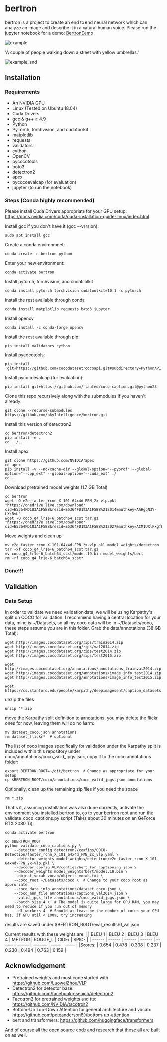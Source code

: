# bertron

bertron is a project to create an end to end neural network which can analyze an image and describe it in a natural human voice. Please run the jupyter notebook for a demo: [BertronDemo](BertronDemo.ipynb)

![example](test_output/detector_output.png)

'A couple of people walking down a street with yellow umbrellas.'

![example_snd](test_output/mel1.png)

## Installation

### Requirements
- An NVIDIA GPU
- Linux (Tested on Ubuntu 18.04)
- Cuda Drivers
- gcc & g++ ≥ 4.9
- Python
- PyTorch, torchvision, and cudatoolkit
- matplotlib
- requests
- validators
- cython
- OpenCV
- pycocotools
- boto3
- detectron2
- apex
- pycocoevalcap (for evaluation)
- jupyter (to run the notebook)

### Steps (Conda highly recommended)

Please install Cuda Drivers appropriate for your GPU setup: https://docs.nvidia.com/cuda/cuda-installation-guide-linux/index.html

Install gcc if you don't have it (gcc --version):
```
sudo apt install gcc
```

Create a conda environmnet:
```
conda create -n bertron python
```

Enter your new environment:
```
conda activate bertron
```

Install pytorch, torchvision, and cudatoolkit
```
conda install pytorch torchvision cudatoolkit=10.1 -c pytorch
```

Install the rest available through conda:
```
conda install matplotlib requests boto3 jupyter
```

Install opencv
```
conda install -c conda-forge opencv
```

Install the rest available through pip:
```
pip install validators cython
```

Install pycocotools:
```
pip install 'git+https://github.com/cocodataset/cocoapi.git#subdirectory=PythonAPI'
```

Install pycocoevalcap (for evaluation):
```
pip install git+https://github.com/flauted/coco-caption.git@python23
```

Clone this repo recursively along with the submodules if you haven't already:
```
git clone --recurse-submodules https://github.com/pkyIntelligence/bertron.git
```

Install this version of detectron2
```
cd bertron/detectron2
pip install -e .
cd ../..
```

Install apex
```
git clone https://github.com/NVIDIA/apex
cd apex
pip install -v --no-cache-dir --global-option="--pyprof" --global-option="--cpp_ext" --global-option="--cuda_ext" ./
cd ..
```

Download pretrained model weights (1.7 GB Total)
```
cd bertron
wget -O e2e_faster_rcnn_X-101-64x4d-FPN_2x-vlp.pkl "https://onedrive.live.com/download?cid=E5364FD183A1F5BB&resid=E5364FD183A1F5BB%212014&authkey=AAHgqN3Y-LXcBvU"
wget -O coco_g4_lr1e-6_batch64_scst.tar.gz "https://onedrive.live.com/download?cid=E5364FD183A1F5BB&resid=E5364FD183A1F5BB%212027&authkey=ACM1UXlFxgfWyt0"
```

Move weights and clean up
```
mv e2e_faster_rcnn_X-101-64x4d-FPN_2x-vlp.pkl model_weights/detectron
tar -xf coco_g4_lr1e-6_batch64_scst.tar.gz
mv coco_g4_lr1e-6_batch64_scst/model.19.bin model_weights/bert
rm -rf coco_g4_lr1e-6_batch64_scst*
```

### Done!!!

## Validation

### Data Setup

In order to validate we need validation data, we will be using Karpathy's split on COCO for validation.
I recommend having a central location for your data, mine is ~/Datasets, so all my coco data will be in ~/Datasets/coco, these steps assume you are in this folder.
Grab the data/annotations (38 GB Total):
```
wget http://images.cocodataset.org/zips/train2014.zip
wget http://images.cocodataset.org/zips/val2014.zip
wget http://images.cocodataset.org/zips/test2014.zip
wget http://images.cocodataset.org/zips/test2015.zip

wget http://images.cocodataset.org/annotations/annotations_trainval2014.zip
wget http://images.cocodataset.org/annotations/image_info_test2014.zip
wget http://images.cocodataset.org/annotations/image_info_test2015.zip

wget https://cs.stanford.edu/people/karpathy/deepimagesent/caption_datasets.zip
```

unzip the files
```
unzip '*.zip'
```

move the Karpathy split definition to annotations, you may delete the flickr ones for now, leaving them will do no harm:
```
mv dataset_coco.json annotations
rm dataset_flickr*  # optional
```

The list of coco images specifically for validation under the Karpathy split is included within this repository under coco/annotations/coco_valid_jpgs.json, copy it to the coco annotations folder:
```
export BERTRON_ROOT=~/git/bertron  # Change as appropriate for your setup
cp $BERTRON_ROOT/coco/annotations/coco_valid_jpgs.json annotations
```

Optionally, clean up the remaining zip files if you need the space
```
rm *.zip
```

That's it, assuming installation was also done correctly, activate the environment you installed bertron to, go to your bertron root and run the validate_coco_captions.py script (Takes about 30 minutes on an GeForce RTX 2080 Ti):
```
conda activate bertron

cd $BERTRON_ROOT
python validate_coco_captions.py \
    --detector_config detectron2/configs/COCO-Detection/faster_rcnn_X_101_64x4d_FPN_2x_vlp.yaml \
    --detector_weights model_weights/detectron/e2e_faster_rcnn_X-101-64x4d-FPN_2x-vlp.pkl \
    --decoder_config VLP/configs/bert_for_captioning.json \
    --decoder_weights model_weights/bert/model.19.bin \
    --object_vocab vocab/objects_vocab.txt \
    --coco_root ~/Datasets/coco \  # Change to your coco root as approriate
    --coco_data_info annotations/dataset_coco.json \
    --coco_ann_file annotations/captions_val2014.json \
    --valid_jpgs_file annotations/coco_valid_jpgs.json \
    --batch_size 4 \  # The model is quite large for GPU RAM, you may need to reduce if you run out of memory
    --dl_workers 4  # Should at least be the number of cores your CPU has, if GPU util < 100%, try increasing
```

results are saved under $BERTRON_ROOT/eval_results/0_val.json

Current results with these weights are:
|        | BLEU 1 | BLEU 2 | BLEU 3 | BLEU 4 | METEOR | ROUGE_L | CIDEr | SPICE |
| ------ | ------ | ------ | ------ | ------ | ------ | ------- | ----- | ----- |
|Scores: | 0.654  | 0.478  | 0.338  | 0.237  | 0.230  | 0.494   | 0.763 | 0.159 |


## Acknowledgement
- Pretrained weights and most code started with https://github.com/LuoweiZhou/VLP
- Detectron2 for detector base: https://github.com/facebookresearch/detectron2
- Tacotron2 for pretrained weights and tts: https://github.com/NVIDIA/tacotron2
- Bottom-Up Top-Down Attention for general architecture and vocab: https://github.com/peteanderson80/bottom-up-attention
- bert and transformers: https://github.com/huggingface/transformers

And of course all the open source code and research that these all are built on as well.
